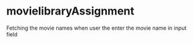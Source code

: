# movielibraryAssignment
Fetching the movie names when user the enter the movie name in input field 

